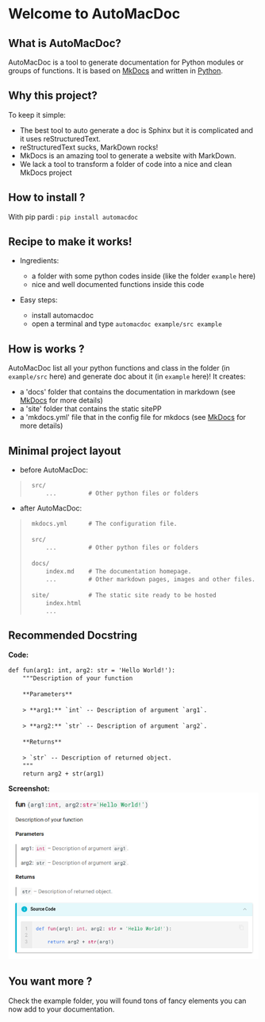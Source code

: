 # Welcome to AutoMacDoc

## What is AutoMacDoc?
AutoMacDoc is a tool to generate documentation for Python modules or groups
of functions. It is based on [MkDocs](https://mkdocs.org) and written in [Python](https://python.org).

## Why this project?
To keep it simple:
 - The best tool to auto generate a doc is Sphinx but it is complicated and it uses reStructuredText.
 - reStructuredText sucks, MarkDown rocks!
 - MkDocs is an amazing tool to generate a website with MarkDown.
 - We lack a tool to transform a folder of code into a nice and clean MkDocs project

## How to install ?
With pip pardi : `pip install automacdoc`

## Recipe to make it works!
  - Ingredients:
    - a folder with some python codes inside (like the folder `example` here)
    - nice and well documented functions inside this code

  - Easy steps:
    - install automacdoc
    - open a terminal and type `automacdoc example/src example`


## How is works ?
AutoMacDoc list all your python functions and class in the folder (in `example/src` here) and generate doc about it (in `example` here)!
It creates:
  - a 'docs' folder that contains the documentation in markdown (see [MkDocs](https://mkdocs.org) for more details)
  - a 'site' folder that contains the static sitePP
  - a 'mkdocs.yml' file that in the config file for mkdocs (see [MkDocs](https://mkdocs.org) for more details)

## Minimal project layout

  - before AutoMacDoc:

>      src/
>          ...         # Other python files or folders

  - after AutoMacDoc:

>      mkdocs.yml      # The configuration file.
>
>      src/
>          ...         # Other python files or folders
>
>      docs/
>          index.md    # The documentation homepage.
>          ...         # Other markdown pages, images and other files.
>
>      site/           # The static site ready to be hosted
>          index.html
>          ...


## Recommended Docstring
**Code:**
```py3
def fun(arg1: int, arg2: str = 'Hello World!'):
    """Description of your function

    **Parameters**

    > **arg1:** `int` -- Description of argument `arg1`.

    > **arg2:** `str` -- Description of argument `arg2`.

    **Returns**

    > `str` -- Description of returned object.
    """
    return arg2 + str(arg1)
```

**Screenshot:**
![recommended docstring screenshot](img/recommend_docstring.png)


## You want more ?
Check the example folder, you will found tons of fancy elements you can now add to your documentation.
